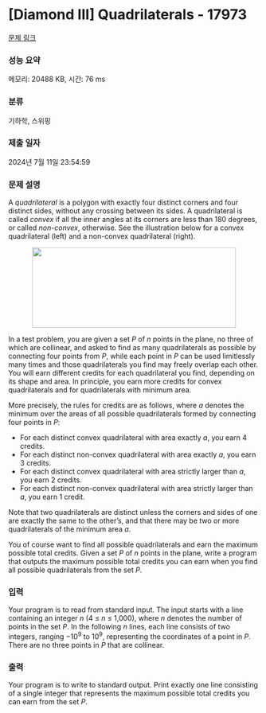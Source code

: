 # [Diamond III] Quadrilaterals - 17973 

[문제 링크](https://www.acmicpc.net/problem/17973) 

### 성능 요약

메모리: 20488 KB, 시간: 76 ms

### 분류

기하학, 스위핑

### 제출 일자

2024년 7월 11일 23:54:59

### 문제 설명

<p>A <em>quadrilateral</em> is a polygon with exactly four distinct corners and four distinct sides, without any crossing between its sides. A quadrilateral is called <em>convex</em> if all the inner angles at its corners are less than 180 degrees, or called <em>non-convex</em>, otherwise. See the illustration below for a convex quadrilateral (left) and a non-convex quadrilateral (right).</p>

<p style="text-align: center;"><img alt="" src="https://upload.acmicpc.net/8c8a495b-2765-4a47-8654-8fcad1cba371/-/preview/" style="width: 409px; height: 162px;"></p>

<p>In a test problem, you are given a set <em>P</em> of <em>n</em> points in the plane, no three of which are collinear, and asked to find as many quadrilaterals as possible by connecting four points from <em>P</em>, while each point in <em>P</em> can be used limitlessly many times and those quadrilaterals you find may freely overlap each other. You will earn different credits for each quadrilateral you find, depending on its shape and area. In principle, you earn more credits for convex quadrilaterals and for quadrilaterals with minimum area.</p>

<p>More precisely, the rules for credits are as follows, where <em>a</em> denotes the minimum over the areas of all possible quadrilaterals formed by connecting four points in <em>P</em>:</p>

<ul>
	<li>For each distinct convex quadrilateral with area exactly <em>a</em>, you earn 4 credits.</li>
	<li>For each distinct non-convex quadrilateral with area exactly <em>a</em>, you earn 3 credits.</li>
	<li>For each distinct convex quadrilateral with area strictly larger than <em>a</em>, you earn 2 credits.</li>
	<li>For each distinct non-convex quadrilateral with area strictly larger than <em>a</em>, you earn 1 credit.</li>
</ul>

<p>Note that two quadrilaterals are distinct unless the corners and sides of one are exactly the same to the other’s, and that there may be two or more quadrilaterals of the minimum area <em>a</em>.</p>

<p>You of course want to find all possible quadrilaterals and earn the maximum possible total credits. Given a set <em>P</em> of <em>n</em> points in the plane, write a program that outputs the maximum possible total credits you can earn when you find all possible quadrilaterals from the set <em>P</em>.</p>

### 입력 

 <p>Your program is to read from standard input. The input starts with a line containing an integer <em>n</em> (4 ≤ <em>n</em> ≤ 1,000), where <em>n</em> denotes the number of points in the set <em>P</em>. In the following <em>n</em> lines, each line consists of two integers, ranging −10<sup>9</sup> to 10<sup>9</sup>, representing the coordinates of a point in <em>P</em>. There are no three points in <em>P</em> that are collinear.</p>

### 출력 

 <p>Your program is to write to standard output. Print exactly one line consisting of a single integer that represents the maximum possible total credits you can earn from the set <em>P</em>.</p>

